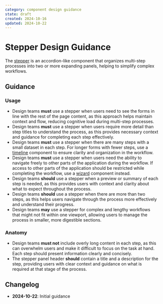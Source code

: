 ```yaml
---
category: component design guidance
state: draft
created: 2024-10-16
updated: 2024-10-22
---
```


# Stepper Design Guidance

The [stepper](https://clarity.design/documentation/stepper) is an accordion-like component that organizes multi-step processes into two or more expanding panels, helping to simplify complex workflows.

## Guidance

### Usage

- Design teams **must** use a stepper when users need to see the forms in line with the rest of the page content, as this approach helps maintain context and flow, reducing cognitive load during multi-step processes.
- Design teams **must** use a stepper when users require more detail than step titles to understand the process, as this provides necessary context and guidance for completing each step effectively.
- Design teams **must** use a stepper when there are many steps with a small dataset in each step. For longer forms with fewer steps, use a [timeline](https://clarity.design/documentation/timeline) component to ensure clarity and organization in the workflow.
- Design teams **must** use a stepper when users need the ability to navigate freely to other parts of the application during the workflow. If access to other parts of the application should be restricted while completing the workflow, use a [wizard](https://clarity.design/documentation/wizard) component instead.
- Design teams **should** use a stepper when a preview or summary of each step is needed, as this provides users with context and clarity about what to expect throughout the process.
- Design teams **should** use a stepper when there are more than two steps, as this helps users navigate through the process more effectively and understand their progress.
- Design teams **may** use a stepper for complex and lengthy workflows that might not fit within one viewport, allowing users to manage the process in smaller, more digestible sections.

### Anatomy

- Design teams **must not** include overly long content in each step, as this can overwhelm users and make it difficult to focus on the task at hand. Each step should present information clearly and concisely.
- The stepper panel header **should** contain a title and a description for the step, providing users with clear context and guidance on what is required at that stage of the process.

## Changelog

- **2024-10-22**: Initial guidance
